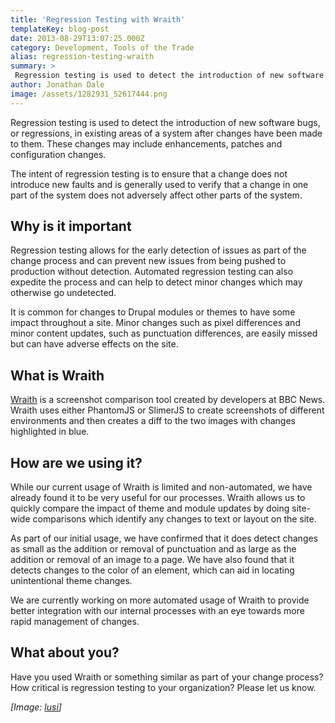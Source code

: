 ```yaml
---
title: 'Regression Testing with Wraith'
templateKey: blog-post
date: 2013-08-29T13:07:25.000Z
category: Development, Tools of the Trade
alias: regression-testing-wraith
summary: > 
 Regression testing is used to detect the introduction of new software bugs, or regressions, in existing areas of a system after changes have been made to them. These changes may include enhancements, patches and configuration changes.
author: Jonathan Dale
image: /assets/1282931_52617444.png
---
```


Regression testing is used to detect the introduction of new software bugs, or regressions, in existing areas of a system after changes have been made to them. These changes may include enhancements, patches and configuration changes.

The intent of regression testing is to ensure that a change does not introduce new faults and is generally used to verify that a change in one part of the system does not adversely affect other parts of the system.

Why is it important
-------------------

Regression testing allows for the early detection of issues as part of the change process and can prevent new issues from being pushed to production without detection. Automated regression testing can also expedite the process and can help to detect minor changes which may otherwise go undetected.

It is common for changes to Drupal modules or themes to have some impact throughout a site. Minor changes such as pixel differences and minor content updates, such as punctuation differences, are easily missed but can have adverse effects on the site.

What is Wraith
--------------

[Wraith](https://github.com/BBC-News/wraith) is a screenshot comparison tool created by developers at BBC News. Wraith uses either PhantomJS or SlimerJS to create screenshots of different environments and then creates a diff to the two images with changes highlighted in blue.

How are we using it?
--------------------

While our current usage of Wraith is limited and non-automated, we have already found it to be very useful for our processes. Wraith allows us to quickly compare the impact of theme and module updates by doing site-wide comparisons which identify any changes to text or layout on the site.

As part of our initial usage, we have confirmed that it does detect changes as small as the addition or removal of punctuation and as large as the addition or removal of an image to a page. We have also found that it detects changes to the color of an element, which can aid in locating unintentional theme changes.

We are currently working on more automated usage of Wraith to provide better integration with our internal processes with an eye towards more rapid management of changes.

What about you?
---------------

Have you used Wraith or something similar as part of your change process? How critical is regression testing to your organization? Please let us know.

_\[Image: [lusi](http://www.freeimages.com/photo/i-o-session-ii-lost-bits-3-1242069)\]_